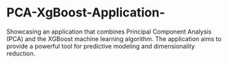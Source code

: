 # PCA-XgBoost-Application-
Showcasing an application that combines Principal Component Analysis (PCA) and the XGBoost machine learning algorithm. The application aims to provide a powerful tool for predictive modeling and dimensionality reduction.
